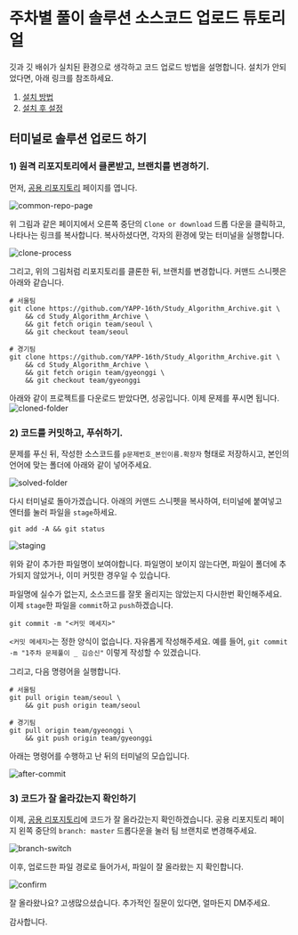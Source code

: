 # 주차별 풀이 솔루션 소스코드 업로드 튜토리얼

깃과 깃 배쉬가 실치된 환경으로 생각하고 코드 업로드 방법을 설명합니다. 설치가 안되었다면, 아래 링크를 참조하세요.

1. [설치 방법](https://git-scm.com/book/ko/v2/%EC%8B%9C%EC%9E%91%ED%95%98%EA%B8%B0-Git-%EC%84%A4%EC%B9%98)
2. [설치 후 설정](https://git-scm.com/book/ko/v2/%EC%8B%9C%EC%9E%91%ED%95%98%EA%B8%B0-Git-%EC%B5%9C%EC%B4%88-%EC%84%A4%EC%A0%95)

## 터미널로 솔루션 업로드 하기

### 1) 원격 리포지토리에서 클론받고, 브랜치를 변경하기.

먼저, [공용 리포지토리](https://github.com/YAPP-16th/Study_Algorithm_Archive) 페이지를 엽니다.


![common-repo-page](./img/common-repo-page.png)

위 그림과 같은 페이지에서 오른쪽 중단의 `Clone or download` 드롭 다운을 클릭하고, 나타나는 링크를 복사합니다. 복사하셨다면, 각자의 환경에 맞는 터미널을 실행합니다. 

![clone-process](./img/clone-process.gif)

그리고, 위의 그림처럼 리포지토리를 클론한 뒤, 브랜치를 변경합니다. 커맨드 스니펫은 아래와 같습니다.

```shell
# 서울팀
git clone https://github.com/YAPP-16th/Study_Algorithm_Archive.git \
    && cd Study_Algorithm_Archive \
    && git fetch origin team/seoul \
    && git checkout team/seoul

# 경기팀
git clone https://github.com/YAPP-16th/Study_Algorithm_Archive.git \
    && cd Study_Algorithm_Archive \
    && git fetch origin team/gyeonggi \
    && git checkout team/gyeonggi
```


아래와 같이 프로젝트를 다운로드 받았다면, 성공입니다.
이제 문제를 푸시면 됩니다.
![cloned-folder](./img/cloned-folder.png)


### 2) 코드를 커밋하고, 푸쉬하기.

문제를 푸신 뒤, 작성한 소스코드를 `p문제번호_본인이름.확장자` 형태로 저장하시고, 본인의 언어에 맞는 폴더에 아래와 같이 넣어주세요.

![solved-folder](./img/solved-folder.png)

다시 터미널로 돌아가겠습니다. 아래의 커맨드 스니펫을 복사하여, 터미널에 붙여넣고 엔터를 눌러 파일을 `stage`하세요.

```shell
git add -A && git status
```

![staging](./img/staging.png)

위와 같이 추가한 파일명이 보여야합니다. 파일명이 보이지 않는다면, 파일이 폴더에 추가되지 않았거나, 이미 커밋한 경우일 수 있습니다.

파일명에 실수가 없는지, 소스코드를 잘못 올리지는 않았는지 다시한번 확인해주세요. 이제 `stage`한 파일을 `commit`하고 `push`하겠습니다.

```shell
git commit -m "<커밋 메세지>"
```

`<커밋 메세지>`는 정한 양식이 없습니다. 자유롭게 작성해주세요. 예를 들어, `git commit -m "1주차 문제풀이 _ 김승신"` 이렇게 작성할 수 있겠습니다. 

그리고, 다음 명령어을 실행합니다.

```shell
# 서울팀
git pull origin team/seoul \
    && git push origin team/seoul

# 경기팀
git pull origin team/gyeonggi \
    && git push origin team/gyeonggi
```

아래는 명령어를 수행하고 난 뒤의 터미널의 모습입니다.

![after-commit](./img/after-commit.png)

### 3) 코드가 잘 올라갔는지 확인하기

이제, [공용 리포지토리](https://github.com/YAPP-16th/Study_Algorithm_Archive)에 코드가 잘 올라갔는지 확인하겠습니다. 공용 리포지토리 페이지 왼쪽 중단의 `branch: master` 드롭다운을 눌러 팀 브랜치로 변경해주세요.

![branch-switch](./img/branch-switch.png)

이후, 업로드한 파일 경로로 들어가서, 파일이 잘 올라왔는 지 확인합니다.

![confirm](./img/confirm.png)

잘 올라왔나요? 고생많으셨습니다. 추가적인 질문이 있다면, 얼마든지 DM주세요.

감사합니다.